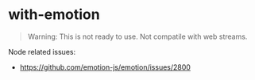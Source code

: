 # with-emotion

> Warning: This is not ready to use. Not compatile with web streams.

Node related issues:

- https://github.com/emotion-js/emotion/issues/2800
